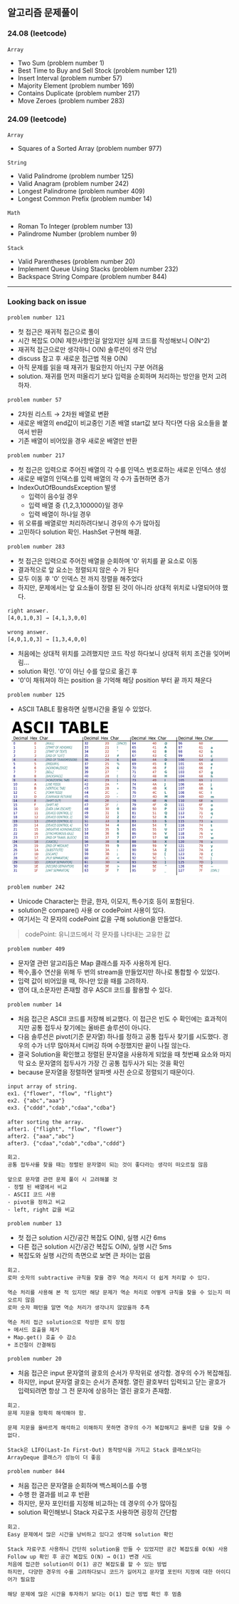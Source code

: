 ## 알고리즘 문제풀이

<h3> 24.08 (leetcode) </h3>

`Array`
  
  + Two Sum (problem number 1)
  + Best Time to Buy and Sell Stock (problem number 121)
  + Insert Interval (problem number 57)
  + Majority Element (problem number 169)
  + Contains Duplicate (problem number 217)
  + Move Zeroes (problem number 283)
  

<h3> 24.09 (leetcode) </h3>

`Array`

  + Squares of a Sorted Array (problem number 977)

`String`

  + Valid Palindrome (problem number 125)
  + Valid Anagram (problem number 242)
  + Longest Palindrome (problem number 409)
  + Longest Common Prefix (problem number 14)

`Math`

  + Roman To Integer (problem number 13)
  + Palindrome Number (problem number 9)

`Stack`

  + Valid Parentheses (problem number 20)
  + Implement Queue Using Stacks (problem number 232)
  + Backspace String Compare (problem number 844)

---
<h3> Looking back on issue </h3>

`problem number 121`
  
  + 첫 접근은 재귀적 접근으로 풀이
  + 시간 복잡도 O(N) 제한사항인걸 알았지만 실제 코드를 작성해보니 O(N^2)
  + 재귀적 접근으로만 생각하니 O(N) 솔루션이 생각 안남
  + discuss 참고 후 새로운 접근법 적용 O(N)
  + 아직 문제를 읽을 때 재귀가 필요한지 아닌지 구분 어려움
  + solution. 재귀를 먼저 떠올리기 보다 입력을 순회하며 처리하는 방안을 먼저 고려하자.

`problem number 57`
  
  + 2차원 리스트 → 2차원 배열로 변환
  + 새로운 배열의 end값이 비교중인 기존 배열 start값 보다 작다면 다음 요소들을 붙여서 반환
  + 기존 배열이 비어있을 경우 새로운 배열만 반환

`problem number 217`
  
  + 첫 접근은 입력으로 주어진 배열의 각 수를 인덱스 번호로하는 새로운 인덱스 생성
  + 새로운 배열의 인덱스를 입력 배열의 각 수가 출현하면 증가
  + IndexOutOfBoundsException 발생
    + 입력이 음수일 경우
    + 입력 배열 중 {1,2,3,100000}일 경우
    + 입력 배열이 하나일 경우
  + 위 오류를 배열로만 처리하려다보니 경우의 수가 많아짐
  + 고민하다 solution 확인. HashSet 구현해 해결.

`problem number 283`

  + 첫 접근은 입력으로 주어진 배열을 순회하며 '0' 위치를 끝 요소로 이동
  + 결과적으로 앞 요소는 정렬되지 않은 수 가 된다
  + 모두 이동 후 '0' 인덱스 전 까지 정렬을 해주었다
  + 하지만, 문제에서는 앞 요소들이 정렬 된 것이 아니라 상대적 위치로 나열되어야 했다.

```
right answer.
[4,0,1,0,3] → [4,1,3,0,0]

wrong answer.
[4,0,1,0,3] → [1,3,4,0,0]
```

  + 처음에는 상대적 위치를 고려했지만 코드 작성 하다보니 상대적 위치 조건을 잊어버림...
  + solution 확인. '0'이 아닌 수를 앞으로 옮긴 후
  + '0'이 채워져야 하는 position 을 기억해 해당 position 부터 끝 까지 채운다

`problem number 125`

  + ASCII TABLE 활용하면 실행시간을 줄일 수 있었다.

<img src="images/ASCII_TABLE.png" width="500" height="350"/>

`problem number 242`

  + Unicode Character는 한글, 한자, 이모지, 특수기호 등이 포함된다.
  + solution은 compare() 사용 or codePoint 사용이 있다.
  + 여기서는 각 문자의 codePoint 값을 구해 solution을 만들었다.

> codePoint: 유니코드에서 각 문자를 나타내는 고유한 값

`problem number 409`

  + 문자열 관련 알고리듬은 Map 클래스를 자주 사용하게 된다.
  + 짝수,홀수 연산을 위해 두 번의 stream을 만들었지만 하나로 통합할 수 있었다.
  + 입력 값이 비어있을 때, 하나만 있을 때를 고려하자.
  + 영어 대,소문자만 존재할 경우 ASCII 코드를 활용할 수 있다.

`problem number 14`

  + 처음 접근은 ASCII 코드를 저장해 비교했다. 이 접근은 빈도 수 확인에는 효과적이지만 공통 접두사 찾기에는 올바른 솔루션이 아니다.
  + 다음 솔루션은 pivot(기준 문자열) 하나를 정하고 공통 접두사 찾기를 시도했다. 경우의 수가 너무 많아져서 디버깅 하며 수정했지만 끝이 나질 않는다.
  + 결국 Solution을 확인했고 정렬된 문자열을 사용하게 되었을 때 첫번째 요소와 마지막 요소 문자열의 접두사가 가장 긴 공통 접두사가 되는 것을 확인
  + because 문자열을 정렬하면 알파벳 사전 순으로 정렬되기 때문이다.

```
input array of string.
ex1. {"flower", "flow", "flight"}
ex2. {"abc","aaa"}
ex3. {"cddd","cdab","cdaa","cdba"}

after sorting the array.
after1. {"flight", "flow", "flower"}
after2. {"aaa","abc"}
after3. {"cdaa","cdab","cdba","cddd"}
```

```
회고.
공통 접두사를 찾을 때는 정렬된 문자열이 되는 것이 좋다라는 생각이 떠오르질 않음

앞으로 문자열 관련 문제 풀이 시 고려해볼 것
- 정렬 된 배열에서 비교
- ASCII 코드 사용
- pivot을 정하고 비교
- left, right 값을 비교
```

`problem number 13`

  + 첫 접근 solution 시간/공간 복잡도 O(N), 실행 시간 6ms
  + 다른 접근 solution 시간/공간 복잡도 O(N), 실행 시간 5ms
  + 복잡도와 실행 시간의 측면으로 보면 큰 차이는 없음

```
회고.
로마 숫자의 subtractive 규칙을 찾을 경우 역순 처리시 더 쉽게 처리할 수 있다.

역순 처리를 사용해 본 적 있지만 해당 문제가 역순 처리로 어떻게 규칙을 찾을 수 있는지 떠오르지 않음
로마 숫자 패턴을 알면 역순 처리가 생각나지 않았을까 추측

역순 처리 접근 solution으로 작성한 로직 장점
+ 메서드 호출을 제거
+ Map.get() 호출 수 감소
+ 조건절이 간결해짐
```

`problem number 20`

  + 처음 접근은 input 문자열의 괄호의 순서가 무작위로 생각함. 경우의 수가 복잡해짐.
  + 하지만, input 문자열 괄호는 순서가 존재함. 열린 괄호부터 입력되고 닫는 괄호가 입력되려면 항상 그 전 문자에 상응하는 열린 괄호가 존재함.

```
회고.
문제 지문을 정확히 해석해야 함.

문제 지문을 올바르게 해석하고 이해하지 못하면 경우의 수가 복잡해지고 올바른 답을 찾을 수 없다.

Stack은 LIFO(Last-In First-Out) 동작방식을 가지고 Stack 클래스보다는 ArrayDeque 클래스가 성능이 더 좋음
```

`problem number 844`

  + 처음 접근은 문자열을 순회하며 백스페이스를 수행
  + 수행 한 결과를 비교 후 반환
  + 하지만, 문자 포인터를 지정해 비교하는 데 경우의 수가 많아짐
  + solution 확인해보니 Stack 자료구조 사용하면 굉장히 간단함

```
회고.
Easy 문제에서 많은 시간을 낭비하고 있다고 생각해 solution 확인

Stack 자료구조 사용하니 간단히 solution을 만들 수 있었지만 공간 복잡도를 O(N) 사용
Follow up 확인 후 공간 복잡도 O(N) → O(1) 변경 시도
처음에 접근한 solution이 O(1) 공간 복잡도를 할 수 있는 방법
하지만, 다양한 경우의 수를 고려하다보니 코드가 길어지고 문자열 포인터 지정에 대한 아이디어가 필요함

해당 문제에 많은 시간을 투자하기 보다는 O(1) 접근 방법 확인 후 멈춤
```

